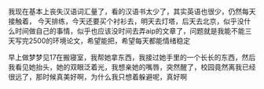 我现在基本上丧失汉语词汇量了，看的汉语书太少了，其实英语也很少，仍然每天接触着，
今天排练，今天还要买个衬衫去，明天去灯塔，后天去北京，似乎没什么时间做自己的事情，似乎也应该没时间去弄aip的文章了，问题就是我能不能三天写完2500的环境论文，希望能把，希望每天都能情绪稳定

早上做梦梦见17在搬寝室，我帮她拿东西，我接过她手里的一个长长的东西，然后我看见她抬头，她的双眼泛着光，我想亲她的嘴唇，突然醒了，校园竟然离我已经很远了，那时候真美好啊，为什么我只想着躲避呢，真好啊